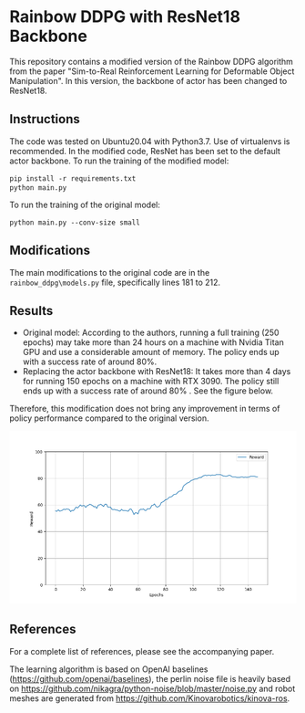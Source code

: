 # Rainbow DDPG with ResNet18 Backbone

This repository contains a modified version of the Rainbow DDPG algorithm from the paper "Sim-to-Real Reinforcement Learning for Deformable Object Manipulation". In this version, the backbone of actor has been changed to ResNet18. 

## Instructions

The code was tested on Ubuntu20.04 with Python3.7. Use of virtualenvs is recommended. In the modified code, ResNet has been set to the default actor backbone. To run the training of the modified model:

```
pip install -r requirements.txt
python main.py
```
To run the training of the original model:

```
python main.py --conv-size small
```

## Modifications
The main modifications to the original code are in the `rainbow_ddpg\models.py` file, specifically lines 181 to 212.

## Results

- Original model: According to the authors, running a full training (250 epochs) may take more than 24 hours on a machine with Nvidia Titan GPU and use a considerable amount of memory. The policy ends up with a success rate of around 80%.
- Replacing the actor backbone with ResNet18: It takes more than 4 days for running 150 epochs on a machine with RTX 3090. The policy still ends up with a success rate of around 80% . See the figure below.

Therefore, this modification does not bring any improvement in terms of policy performance compared to the original version. 

![Learning curve of the modified model](./with_resnet18.png)


## References

For a complete list of references, please see the accompanying paper.

The learning algorithm is based on OpenAI baselines (https://github.com/openai/baselines), the perlin noise file is heavily based on https://github.com/nikagra/python-noise/blob/master/noise.py and robot meshes are generated from https://github.com/Kinovarobotics/kinova-ros. 
